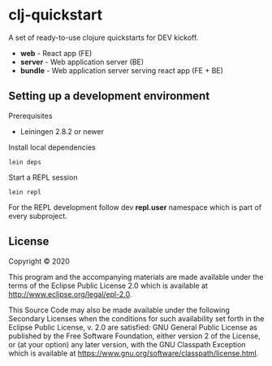 # clj-quickstart

A set of ready-to-use clojure quickstarts for DEV kickoff.
 
* **web** - React app (FE)
* **server** - Web application server (BE)
* **bundle** - Web application server serving react app (FE + BE)

## Setting up a development environment

Prerequisites
- Leiningen 2.8.2 or newer

Install local dependencies

```
lein deps
```

Start a REPL session

```
lein repl
```

For the REPL development follow dev **repl.user** namespace which is part of every subproject.

## License

Copyright © 2020

This program and the accompanying materials are made available under the
terms of the Eclipse Public License 2.0 which is available at
http://www.eclipse.org/legal/epl-2.0.

This Source Code may also be made available under the following Secondary
Licenses when the conditions for such availability set forth in the Eclipse
Public License, v. 2.0 are satisfied: GNU General Public License as published by
the Free Software Foundation, either version 2 of the License, or (at your
option) any later version, with the GNU Classpath Exception which is available
at https://www.gnu.org/software/classpath/license.html.
